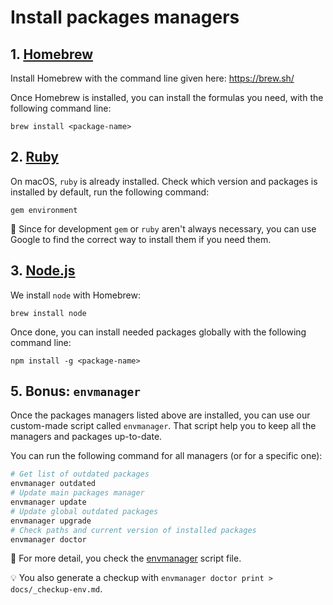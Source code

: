 # Install packages managers

## 1. [Homebrew](http://brew.sh/)

Install Homebrew with the command line given here: https://brew.sh/

Once Homebrew is installed, you can install the formulas you need, with the following command line:

```
brew install <package-name>
```

## 2. [Ruby](https://www.ruby-lang.org/)

On macOS, `ruby` is already installed. Check which version and packages is installed by default, run the following command:

```
gem environment
```

:memo: Since for development `gem` or `ruby` aren't always necessary, you can use Google to find the correct way to install them if you need them.

## 3. [Node.js](http://nodejs.org/)

We install `node` with Homebrew:

```
brew install node
```

Once done, you can install needed packages globally with the following command line:

```
npm install -g <package-name>
```

## 5. Bonus: `envmanager`

Once the packages managers listed above are installed, you can use our custom-made script called `envmanager`. That script help you to keep all the managers and packages up-to-date.

You can run the following command for all managers (or for a specific one):

```bash
# Get list of outdated packages
envmanager outdated
# Update main packages manager
envmanager update
# Update global outdated packages
envmanager upgrade
# Check paths and current version of installed packages
envmanager doctor
```

:memo: For more detail, you check the [envmanager](../shell/bash/bin/envmanager) script file.

:bulb: You also generate a checkup with `envmanager doctor print > docs/_checkup-env.md`.
